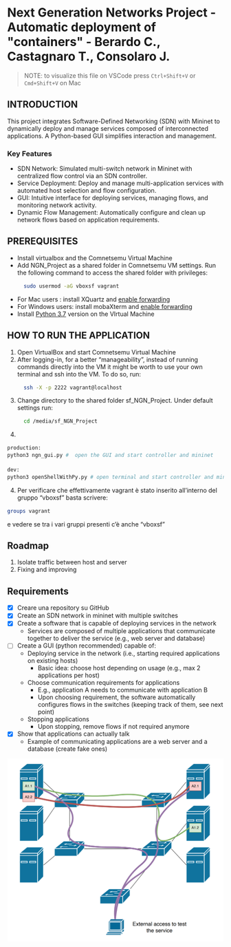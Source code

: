 # Next Generation Networks Project - Automatic deployment of "containers" - Berardo C., Castagnaro T., Consolaro J.

> NOTE: to visualize this file on VSCode press `Ctrl+Shift+V` or `Cmd+Shift+V` on Mac

## INTRODUCTION
This project integrates Software-Defined Networking (SDN) with Mininet to dynamically deploy and manage services composed of interconnected applications. A Python-based GUI simplifies interaction and management.

### Key Features

- SDN Network: Simulated multi-switch network in Mininet with centralized flow control via an SDN controller.
- Service Deployment: Deploy and manage multi-application services with automated host selection and flow configuration.
- GUI: Intuitive interface for deploying services, managing flows, and monitoring network activity.
- Dynamic Flow Management: Automatically configure and clean up network flows based on application requirements.

## PREREQUISITES
- Install virtualbox and the Comnetsemu Virtual Machine
- Add NGN_Project as a shared folder in Comnetsemu VM settings. 
  Run the following command to access the shared folder with privileges:
    ```bash
      sudo usermod -aG vboxsf vagrant
    ```
- For Mac users : install XQuartz and [enable forwarding](X11_setup.md)
- For Windows users: install mobaXterm and [enable forwarding](X11_setup.md)
- Install [Python 3.7](Install_Python.md) version on the VIrtual Machine

## HOW TO RUN THE APPLICATION

1. Open VirtualBox and start Comnetsemu Virtual Machine
2. After logging-in, for a better “manageability”, instead of running commands directly into the VM it might be worth to use your own terminal and ssh into the VM. To do so, run:
    ```bash
      ssh -X -p 2222 vagrant@localhost
    ```
3. Change directory to the shared folder sf_NGN_Project. Under default settings run:
    ```bash
      cd /media/sf_NGN_Project
    ```
4. 


```bash
production:
python3 ngn_gui.py #  open the GUI and start controller and mininet

dev:
python3 openShellWithPy.py # open terminal and start controller and mininet
```



4. Per verificare che effettivamente vagrant è stato inserito all’interno del gruppo “vboxsf” basta scrivere:

```bash
groups vagrant
```
e vedere se tra i vari gruppi presenti c’è anche “vboxsf”


## Roadmap

1. Isolate traffic between host and server
2. Fixing and improving 

## Requirements

- [x] Creare una repository su GitHub
- [x] Create an SDN network in mininet with multiple switches
- [X] Create a software that is capable of deploying services in the network
  - Services are composed of multiple applications that communicate together to deliver the service (e.g., web server and database)
- [ ] Create a GUI (python recommended) capable of:
  - Deploying service in the network (i.e., starting required applications on existing hosts)
    - Basic idea: choose host depending on usage (e.g., max 2 applications per host)
  - Choose communication requirements for applications
    - E.g., application A needs to communicate with application B
    - Upon choosing requirement, the software automatically configures flows in the switches (keeping track of them, see next point)
  - Stopping applications
    - Upon stopping, remove flows if not required anymore
- [x] Show that applications can actually talk
  - Example of communicating applications are a web server and a database (create fake ones)

![Immage of the final project](./img/Project_SDN.png)
